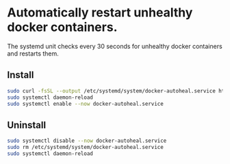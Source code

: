 # Automatically restart unhealthy docker containers.

The systemd unit checks every 30 seconds for unhealthy docker containers and restarts them.


## Install

```sh
sudo curl -fsSL --output /etc/systemd/system/docker-autoheal.service https://raw.githubusercontent.com/ioqy/docker-autoheal-systemd/master/docker-autoheal.service
sudo systemctl daemon-reload
sudo systemctl enable --now docker-autoheal.service
```

## Uninstall

```sh
sudo systemctl disable --now docker-autoheal.service
sudo rm /etc/systemd/system/docker-autoheal.service
sudo systemctl daemon-reload
```
